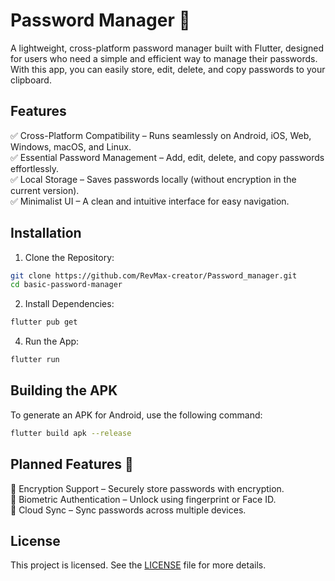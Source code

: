 # Password Manager 🔐  

A lightweight, cross-platform password manager built with Flutter, designed for users who need a simple and efficient way to manage their passwords. With this app, you can easily store, edit, delete, and copy passwords to your clipboard.  

## Features  
✅ Cross-Platform Compatibility – Runs seamlessly on Android, iOS, Web, Windows, macOS, and Linux.  
✅ Essential Password Management – Add, edit, delete, and copy passwords effortlessly.  
✅ Local Storage – Saves passwords locally (without encryption in the current version).  
✅ Minimalist UI – A clean and intuitive interface for easy navigation.  

## Installation  
1. Clone the Repository:
```bash 
git clone https://github.com/RevMax-creator/Password_manager.git
cd basic-password-manager
```
   2. Install Dependencies:  
```bash
flutter pub get
```
   4. Run the App:  
```bash
flutter run
```

## Building the APK  
To generate an APK for Android, use the following command:  
```bash
flutter build apk --release
```

## Planned Features 🚀  
🔹 Encryption Support – Securely store passwords with encryption.  
🔹 Biometric Authentication – Unlock using fingerprint or Face ID.  
🔹 Cloud Sync – Sync passwords across multiple devices.  

## License  
This project is licensed. See the [LICENSE]() file for more details.
